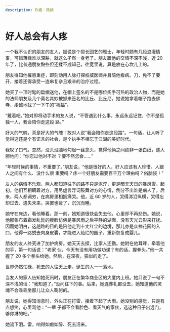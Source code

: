 ```yaml
---
description: 作者：简媜
---
```


# 好人总会有人疼

一个我不认识的朋友的友人，据说是个擅长园艺的雅士，年轻时颇有几段浪漫情事，可惜薄缘难以深耕，就这么孑然一身老了。朋友跟他的交情不深不浅，近 20 年了，比普通朋友黏些但还揉不成知己，往宽里说，算是放在心坎儿上的。

朋友得知他罹患重症，即刻动用人脉打探权威医师并且陪他看病。刀，免不了要开，接着还得承受一连串复杂且艰辛的治疗过程。

她买了一顶时髦的扁帽送他，在帽上签名的不是哪位炙手可热的政治人物，而是她的法师朋友及几个莫名其妙被抓来签名的比丘、比丘尼。她说她拿着帽子跑去佛寺，虔诚地找了一下午的“祝福”。

“戴着吧。”她对即将动手术的友人说，“不管遇到什么事，永远永远记住，你不是孤独一人，我会陪你走这段 路。”

好大的气魄，真是好大的气魄！敢对人说“我会陪你走这段路”。一句话，让人听了觉得这还是个有诺言的社会，是个执手不相忘于江湖的美好时代。

我叹了口气。忽然，没头没脑地勾起一丝念头，觉得他俩之间绝非一张白纸，遂大胆地问：“你恋过他对不对 ？要不然怎会……”

“年轻时候的事情，不重要了。”朋友说，“他是很好的人，好人应该有人珍惜。人跟人之间有什么、没什么很 重要吗？疼一个好朋友需要百千万个理由吗？俗脑袋！”

友人的病情不乐观，两人都知道往下的路不只是泥泞，更是暗无天日的暴风雪。起初，他们互相瞒着对方，用尽虚言浮词鼓舞对方的心情，倒分不出谁是病人了。后来，两人都词穷，在病房里相拥痛哭。他，近 60 岁的人，哭得涕泪纵横，哭得忘却过去、遗失未来，哭罢也疲了，沉沉而睡。

她守在床边，看他睡着。那一刻，她知道很快会失去他，心里却不再悲伤。她说，他那张布着霜发乱髭的瘦脸仿佛是暴风雨之后平静的湖面，没有天光云影来打扰。因而她明白，这趟路的目的是陪他走到十丈红尘的边境，那儿亦是众神花园的入口，他得一路蜕去肉身皮囊，才能进入灿烂的园子，重新恢复成婴儿。

朋友的友人终究进了加护病房。她天天去探，比家人还勤。她附在他耳畔，牵着他的手，第一句话说：“老家 伙，今天有没有用功做功课？有的话，握拳头。”他一共握了 20 多个拳头给她，然后，在深夜，猫似的走了。

世界仍然忙碌，死去的人往天上走，诞生的人一一落地。

当友人的家人告知她死讯时，朋友正在繁华商业区的大厦内上班。她只说了一句不深不浅的话：“我知道了。”没问往下的事。后来，她连葬礼都没去，她知道他的灵魂不会乖乖坐那儿让众人鞠躬的。

朋友说，她得知消息时，外头正在打雷，接着下起了大雨。她没别的感觉，只是有点想笑，心里骂他：“一辈 子都不会看脸色、看天气的家伙，选这种日子出远门，够你淋的吧。”

她流下泪。雷，响得如痴如醉、死去活来。
